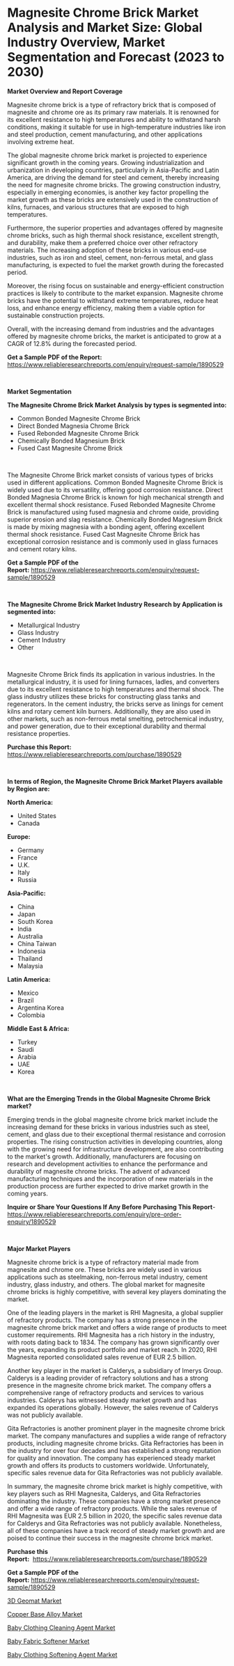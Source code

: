 <p><h1>Magnesite Chrome Brick Market Analysis and Market Size: Global Industry Overview, Market Segmentation and Forecast (2023 to 2030)</h1></p><p><strong>Market Overview and Report Coverage</strong></p>
<p><p>Magnesite chrome brick is a type of refractory brick that is composed of magnesite and chrome ore as its primary raw materials. It is renowned for its excellent resistance to high temperatures and ability to withstand harsh conditions, making it suitable for use in high-temperature industries like iron and steel production, cement manufacturing, and other applications involving extreme heat.</p><p>The global magnesite chrome brick market is projected to experience significant growth in the coming years. Growing industrialization and urbanization in developing countries, particularly in Asia-Pacific and Latin America, are driving the demand for steel and cement, thereby increasing the need for magnesite chrome bricks. The growing construction industry, especially in emerging economies, is another key factor propelling the market growth as these bricks are extensively used in the construction of kilns, furnaces, and various structures that are exposed to high temperatures.</p><p>Furthermore, the superior properties and advantages offered by magnesite chrome bricks, such as high thermal shock resistance, excellent strength, and durability, make them a preferred choice over other refractory materials. The increasing adoption of these bricks in various end-use industries, such as iron and steel, cement, non-ferrous metal, and glass manufacturing, is expected to fuel the market growth during the forecasted period.</p><p>Moreover, the rising focus on sustainable and energy-efficient construction practices is likely to contribute to the market expansion. Magnesite chrome bricks have the potential to withstand extreme temperatures, reduce heat loss, and enhance energy efficiency, making them a viable option for sustainable construction projects.</p><p>Overall, with the increasing demand from industries and the advantages offered by magnesite chrome bricks, the market is anticipated to grow at a CAGR of 12.8% during the forecasted period.</p></p>
<p><strong>Get a Sample PDF of the Report:</strong> <a href="https://www.reliableresearchreports.com/enquiry/request-sample/1890529">https://www.reliableresearchreports.com/enquiry/request-sample/1890529</a></p>
<p>&nbsp;</p>
<p><strong>Market Segmentation</strong></p>
<p><strong>The Magnesite Chrome Brick Market Analysis by types is segmented into:</strong></p>
<p><ul><li>Common Bonded Magnesite Chrome Brick</li><li>Direct Bonded Magnesia Chrome Brick</li><li>Fused Rebonded Magnesite Chrome Brick</li><li>Chemically Bonded Magnesium Brick</li><li>Fused Cast Magnesite Chrome Brick</li></ul></p>
<p>&nbsp;</p>
<p><p>The Magnesite Chrome Brick market consists of various types of bricks used in different applications. Common Bonded Magnesite Chrome Brick is widely used due to its versatility, offering good corrosion resistance. Direct Bonded Magnesia Chrome Brick is known for high mechanical strength and excellent thermal shock resistance. Fused Rebonded Magnesite Chrome Brick is manufactured using fused magnesia and chrome oxide, providing superior erosion and slag resistance. Chemically Bonded Magnesium Brick is made by mixing magnesia with a bonding agent, offering excellent thermal shock resistance. Fused Cast Magnesite Chrome Brick has exceptional corrosion resistance and is commonly used in glass furnaces and cement rotary kilns.</p></p>
<p><strong>Get a Sample PDF of the Report:</strong>&nbsp;<a href="https://www.reliableresearchreports.com/enquiry/request-sample/1890529">https://www.reliableresearchreports.com/enquiry/request-sample/1890529</a></p>
<p>&nbsp;</p>
<p><strong>The Magnesite Chrome Brick Market Industry Research by Application is segmented into:</strong></p>
<p><ul><li>Metallurgical Industry</li><li>Glass Industry</li><li>Cement Industry</li><li>Other</li></ul></p>
<p>&nbsp;</p>
<p><p>Magnesite Chrome Brick finds its application in various industries. In the metallurgical industry, it is used for lining furnaces, ladles, and converters due to its excellent resistance to high temperatures and thermal shock. The glass industry utilizes these bricks for constructing glass tanks and regenerators. In the cement industry, the bricks serve as linings for cement kilns and rotary cement kiln burners. Additionally, they are also used in other markets, such as non-ferrous metal smelting, petrochemical industry, and power generation, due to their exceptional durability and thermal resistance properties.</p></p>
<p><strong>Purchase this Report:</strong>&nbsp; <a href="https://www.reliableresearchreports.com/purchase/1890529">https://www.reliableresearchreports.com/purchase/1890529</a></p>
<p>&nbsp;</p>
<p><strong>In terms of Region, the Magnesite Chrome Brick Market Players available by Region are:</strong></p>
<p>
    <p> <strong> North America: </strong>
        <ul>
            <li>United States</li>
            <li>Canada</li>
        </ul>
        </p> 
    <p> <strong> Europe: </strong>
        <ul>
            <li>Germany</li>
            <li>France</li>
            <li>U.K.</li>
            <li>Italy</li>
            <li>Russia</li>
        </ul>
        </p> 
    <p> <strong> Asia-Pacific: </strong>
        <ul>
            <li>China</li>
            <li>Japan</li>
            <li>South Korea</li>
            <li>India</li>
            <li>Australia</li>
            <li>China Taiwan</li>
            <li>Indonesia</li>
            <li>Thailand</li>
            <li>Malaysia</li>
        </ul>
        </p> 
    <p> <strong> Latin America: </strong>
        <ul>
            <li>Mexico</li>
            <li>Brazil</li>
            <li>Argentina Korea</li>
            <li>Colombia</li>
        </ul>
        </p> 
    <p> <strong> Middle East & Africa: </strong>
        <ul>
            <li>Turkey</li>
            <li>Saudi</li>
            <li>Arabia</li>
            <li>UAE</li>
            <li>Korea</li>
        </ul>
    </p>
    </p>
<p>&nbsp;</p>
<p><strong>What are the Emerging Trends in the Global Magnesite Chrome Brick market?</strong></p>
<p><p>Emerging trends in the global magnesite chrome brick market include the increasing demand for these bricks in various industries such as steel, cement, and glass due to their exceptional thermal resistance and corrosion properties. The rising construction activities in developing countries, along with the growing need for infrastructure development, are also contributing to the market's growth. Additionally, manufacturers are focusing on research and development activities to enhance the performance and durability of magnesite chrome bricks. The advent of advanced manufacturing techniques and the incorporation of new materials in the production process are further expected to drive market growth in the coming years.</p></p>
<p><strong>Inquire or Share Your Questions If Any Before Purchasing This Report</strong>- <a href="https://www.reliableresearchreports.com/enquiry/pre-order-enquiry/1890529">https://www.reliableresearchreports.com/enquiry/pre-order-enquiry/1890529</a></p>
<p>&nbsp;</p>
<p><strong>Major Market Players</strong></p>
<p><p>Magnesite chrome brick is a type of refractory material made from magnesite and chrome ore. These bricks are widely used in various applications such as steelmaking, non-ferrous metal industry, cement industry, glass industry, and others. The global market for magnesite chrome bricks is highly competitive, with several key players dominating the market.</p><p>One of the leading players in the market is RHI Magnesita, a global supplier of refractory products. The company has a strong presence in the magnesite chrome brick market and offers a wide range of products to meet customer requirements. RHI Magnesita has a rich history in the industry, with roots dating back to 1834. The company has grown significantly over the years, expanding its product portfolio and market reach. In 2020, RHI Magnesita reported consolidated sales revenue of EUR 2.5 billion.</p><p>Another key player in the market is Calderys, a subsidiary of Imerys Group. Calderys is a leading provider of refractory solutions and has a strong presence in the magnesite chrome brick market. The company offers a comprehensive range of refractory products and services to various industries. Calderys has witnessed steady market growth and has expanded its operations globally. However, the sales revenue of Calderys was not publicly available.</p><p>Gita Refractories is another prominent player in the magnesite chrome brick market. The company manufactures and supplies a wide range of refractory products, including magnesite chrome bricks. Gita Refractories has been in the industry for over four decades and has established a strong reputation for quality and innovation. The company has experienced steady market growth and offers its products to customers worldwide. Unfortunately, specific sales revenue data for Gita Refractories was not publicly available.</p><p>In summary, the magnesite chrome brick market is highly competitive, with key players such as RHI Magnesita, Calderys, and Gita Refractories dominating the industry. These companies have a strong market presence and offer a wide range of refractory products. While the sales revenue of RHI Magnesita was EUR 2.5 billion in 2020, the specific sales revenue data for Calderys and Gita Refractories was not publicly available. Nonetheless, all of these companies have a track record of steady market growth and are poised to continue their success in the magnesite chrome brick market.</p></p>
<p><strong>Purchase this Report:</strong>&nbsp;&nbsp;<a href="https://www.reliableresearchreports.com/purchase/1890529">https://www.reliableresearchreports.com/purchase/1890529</a></p>
<p></p>
<p><strong>Get a Sample PDF of the Report:</strong>&nbsp;<a href="https://www.reliableresearchreports.com/enquiry/request-sample/1890529">https://www.reliableresearchreports.com/enquiry/request-sample/1890529</a></p>
<p><p><a href="https://github.com/Chiragrp22/Market-Research-Report-List-2/blob/main/3d-geomat-market.md">3D Geomat Market</a></p><p><a href="https://github.com/ChiragRP21/Market-Research-Report-List-2/blob/main/copper-base-alloy-market.md">Copper Base Alloy Market</a></p><p><a href="https://issuu.com/reportprime-2/docs/baby-clothing-cleaning-agent-market-size-2030.pptx">Baby Clothing Cleaning Agent Market</a></p><p><a href="https://issuu.com/reportprime-2/docs/baby-fabric-softener-market-size-2030.pptx">Baby Fabric Softener Market</a></p><p><a href="https://issuu.com/reportprime-2/docs/baby-clothing-softening-agent-market-size-2030.ppt">Baby Clothing Softening Agent Market</a></p></p>